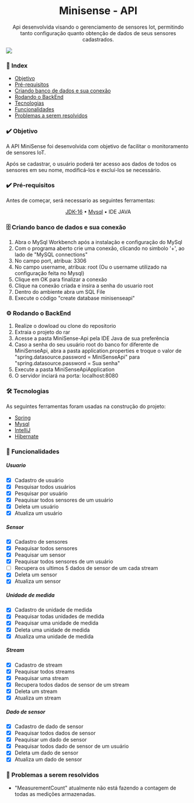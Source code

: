 <div align="center">
 <h1>Minisense - API</h1>
 <p>Api desenvolvida visando o gerenciamento de sensores Iot, permitindo tanto configuração quanto obtenção de dados de seus sensores cadastrados.</p>
</div>

<img src="https://img.shields.io/static/v1?label=License&message=MIT&color=7159c1&style=for-the-badge&logo=ghost"/>

### 📁 Index

- [Objetivo](#%EF%B8%8F-objetivo)
- [Pré-requisitos](#%EF%B8%8F-pré-requisitos)
- [Criando banco de dados e sua conexão](#%EF%B8%8F-criando-banco-de-dados-e-sua-conexão)
- [Rodando o BackEnd](#%EF%B8%8F-rodando-o-backend)
- [Tecnologias](#-tecnologias)
- [Funcionalidades](#-funcionalidades)
- [Problemas a serem resolvidos](#-problemas-a-serem-resolvidos)


### ✔️ Objetivo
<p> 
A API MiniSense foi desenvolvida com objetivo de facilitar o monitoramento de sensores IoT.
<p>
<p>
  Após se cadastrar, o usuário poderá ter acesso aos dados de todos os sensores em seu nome, modificá-los e excluí-los se necessário.
<p> 

### ✔️ Pré-requisitos
<p>Antes de começar, será necessario as seguintes ferramentas:</p>
<p align="center">
	<a href="https://www.oracle.com/java/technologies/javase/jdk16-archive-downloads.html">JDK-16</a> •
 	<a href="https://dev.mysql.com/downloads/installer/">Mysql</a> •
  IDE JAVA
</p>

### 🗄️ Criando banco de dados e sua conexão

<ol>
	<li>Abra o MySql Workbench após a instalação e configuração do MySql</li>
	<li>Com o programa aberto crie uma conexão, clicando no simbolo '+', ao lado de "MySQL connections"</li>
	<li>No campo port, atribua: 3306</li>
 	<li>No campo username, atribua: root (Ou o username utilizado na configuração feita no Mysql)</li>
  <li>Clique em OK para finalizar a conexão</li>
  <li>Clique na conexão criada e insira a senha do usuario root</li>
  <li>Dentro do ambiente abra um SQL File</li>
  <li>Execute o código "create database minisenseapi"</li>
</ol>

### ⚙️ Rodando o BackEnd
<ol>
<li>Realize o dowload ou clone do repositorio</li>
<li>Extraia o projeto do rar</li>
<li>Acesse a pasta MiniSense-Api pela IDE Java de sua preferência</li>
  <li>Caso a senha do seu usuário root do banco for diferente de MiniSenseApi, abra a pasta application.properties e troque o valor de "spring.datasource.password = MiniSenseApi" para "spring.datasource.password = Sua senha"</li>
  <li>Execute a pasta MiniSenseApiApplication</li>
	<li>O servidor inciará na porta: localhost:8080</li>
</ol>

### 🛠 Tecnologias

As seguintes ferramentas foram usadas na construção do projeto:

- [Spring](https://start.spring.io/)
- [Mysql](https://www.mysql.com/)
- [IntelliJ](https://www.jetbrains.com/pt-br/idea/)
- [Hibernate](https://hibernate.org/)

### 📁 Funcionalidades
##### Usuario
- [x] Cadastro de usuário
- [x] Pesquisar todos usuários
- [x] Pesquisar por usuário
- [x] Peaquisar todos sensores de um usuário
- [x] Deleta um usuário
- [x] Atualiza um usuário
##### Sensor
- [x] Cadastro de sensores
- [x] Peaquisar todos sensores
- [x] Peaquisar um sensor
- [x] Peaquisar todos sensores de um usuário
- [ ] Recupera os ultimos 5 dados de sensor de um cada stream
- [x] Deleta um sensor
- [x] Atualiza um sensor
##### Unidade de medida
- [x] Cadastro de unidade de medida
- [x] Peaquisar todas unidades de medida
- [x] Peaquisar uma unidade de medida
- [x] Deleta uma unidade de medida
- [x] Atualiza uma unidade de medida
##### Stream
- [x] Cadastro de stream
- [x] Peaquisar todos streams
- [x] Peaquisar uma stream
- [x] Recupera todos dados de sensor de um stream
- [x] Deleta um stream
- [x] Atualiza um stream
##### Dado de sensor
- [x] Cadastro de dado de sensor
- [x] Peaquisar todos dados de sensor
- [x] Peaquisar um dado de sensor
- [x] Peaquisar todos dado de sensor de um usuário
- [x] Deleta um dado de sensor
- [x] Atualiza um dado de sensor

### 🔴 Problemas a serem resolvidos
- "MeasurementCount" atualmente não está fazendo a contagem de todas as medições armazenadas.
